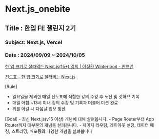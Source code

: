# Next.js_onebite
## Title : 한입 FE 챌린지 2기

### Subject: Next.js, Vercel

### Date : 2024/09/09 ~ 2024/10/05


[한 입 크기로 잘라먹는 Next.js(15+) 강의 | 이정환 Winterlood - 인프런](https://www.inflearn.com/course/한입-크기-nextjs?inst=da2b1b33&utm_source=instructor&utm_medium=referral&utm_campaign=inflearn_트래픽_promotion-link)

[진도표 - 한 입 크기로 잘라먹는 Next.js](https://www.notion.so/Next-js-2d88c12bf13041dab85068953a5a78a0?pvs=21) 


<aside>
[Rule]

- 일요일을 제외한 매일 진도표에 적합한 강의 수강 후 노션 및 깃허브 기록
- 매일 아침 ~13시 이내 강의 수강 및 기록과 더불어 미션 완료
- 위를 어길 시 다음날 업보 청산
</aside>

<aside>
[Goal]
- 최신 Next.js(v15 이상) 개념에 대해 살펴봅니다.
- Page Router부터 App Router까지 대부분의 개념을 살펴봅니다.
- 페이지 라우팅, 레이아웃 설정, 데이터 페칭, 스트리밍, 배포등의 다양한 개념을 살펴봅니다
</aside>

